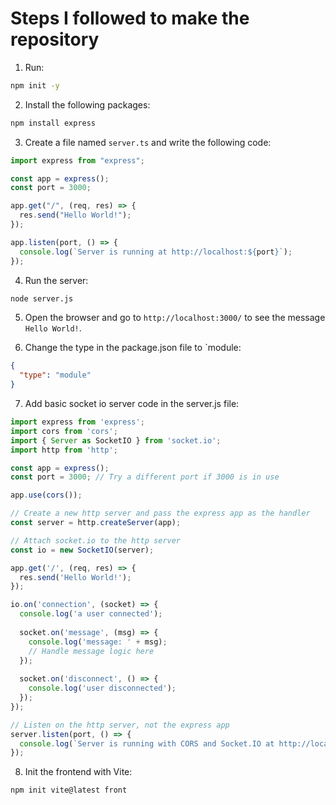 # Steps I followed to make the repository

1. Run:

```bash
npm init -y
```

2. Install the following packages:

```bash
npm install express
```

3. Create a file named `server.ts` and write the following code:

```javascript
import express from "express";

const app = express();
const port = 3000;

app.get("/", (req, res) => {
  res.send("Hello World!");
});

app.listen(port, () => {
  console.log(`Server is running at http://localhost:${port}`);
});
```

4. Run the server:

```bash
node server.js
```

5. Open the browser and go to `http://localhost:3000/` to see the message `Hello World!`.

6. Change the type in the package.json file to `module:

```json
{
  "type": "module"
}
```

7. Add basic socket io server code in the server.js file:

```javascript
import express from 'express';
import cors from 'cors';
import { Server as SocketIO } from 'socket.io';
import http from 'http';

const app = express();
const port = 3000; // Try a different port if 3000 is in use

app.use(cors());

// Create a new http server and pass the express app as the handler
const server = http.createServer(app);

// Attach socket.io to the http server
const io = new SocketIO(server);

app.get('/', (req, res) => {
  res.send('Hello World!');
});

io.on('connection', (socket) => {
  console.log('a user connected');
  
  socket.on('message', (msg) => {
    console.log('message: ' + msg);
    // Handle message logic here
  });
  
  socket.on('disconnect', () => {
    console.log('user disconnected');
  });
});

// Listen on the http server, not the express app
server.listen(port, () => {
  console.log(`Server is running with CORS and Socket.IO at http://localhost:${port}`);
});
```

8. Init the frontend with Vite:

```bash
npm init vite@latest front
```